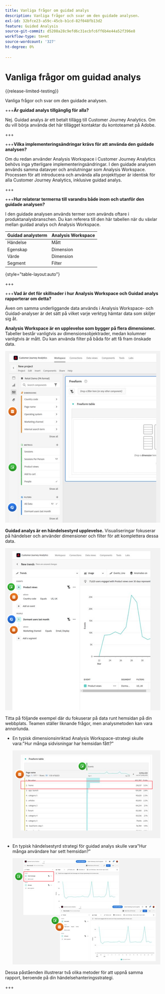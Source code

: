 ```yaml
---
title: Vanliga frågor om guidad analys
description: Vanliga frågor och svar om den guidade analysen.
exl-id: 32bfce23-a59c-45cb-b1cd-82f048fb13d2
feature: Guided Analysis
source-git-commit: d5208a28c9efd6c31ecbfc6ff6b4e44a52f396e8
workflow-type: tm+mt
source-wordcount: '327'
ht-degree: 0%

---
```


# Vanliga frågor om guidad analys

{{release-limited-testing}}

Vanliga frågor och svar om den guidade analysen.

+++**Är guidad analys tillgänglig för alla?**

Nej. Guidad analys är ett betalt tillägg till Customer Journey Analytics. Om du vill börja använda det här tillägget kontaktar du kontoteamet på Adobe.

+++

+++**Vilka implementeringsändringar krävs för att använda den guidade analysen?**

Om du redan använder Analysis Workspace i Customer Journey Analytics behövs inga ytterligare implementeringsändringar. I den guidade analysen används samma datavyer och anslutningar som Analysis Workspace. Processen för att introducera och använda alla projekttyper är identisk för alla Customer Journey Analytics, inklusive guidad analys.

+++

+++**Hur relaterar termerna till varandra både inom och utanför den guidade analysen?**

I den guidade analysen används termer som används oftare i produktanalysbranschen. Du kan referera till den här tabellen när du växlar mellan guidad analys och Analysis Workspace.

| Guidad analysterm | Analysis Workspace |
| --- | --- |
| Händelse | Mått |
| Egenskap | Dimension |
| Värde | Dimension |
| Segment | Filter |

{style="table-layout:auto"}

+++

+++**Vad är det för skillnader i hur Analysis Workspace och Guidad analys rapporterar om detta?**

Även om samma underliggande data används i Analysis Workspace- och Guidad-analyser är det sätt på vilket varje verktyg hämtar data som skiljer sig åt.

**Analysis Workspace är en upplevelse som bygger på flera dimensioner.** Tabeller består vanligtvis av dimensionsobjektrader, medan kolumner vanligtvis är mått. Du kan använda filter på båda för att få fram önskade data.

![Struktur för arbetsyta](assets/workspace-structure.png)

**Guidad analys är en händelsestyrd upplevelse.** Visualiseringar fokuserar på händelser och använder dimensioner och filter för att komplettera dessa data.

![Guidad analysstruktur](assets/guided-analysis-structure.png)

Titta på följande exempel där du fokuserar på data runt hemsidan på din webbplats. Teamen ställer liknande frågor, men analysmetoden kan vara annorlunda.

* En typisk dimensionsinriktad Analysis Workspace-strategi skulle vara:&quot;Hur många sidvisningar har hemsidan fått?&quot;

  ![Dimension centrerad](assets/dimension-centered.png)

* En typisk händelsestyrd strategi för guidad analys skulle vara&quot;Hur många användare har sett hemsidan?&quot;

  ![Händelsecentrerad](assets/event-centered.png)

Dessa påståenden illustrerar två olika metoder för att uppnå samma rapport, beroende på din händelsehanteringsstrategi.

+++
